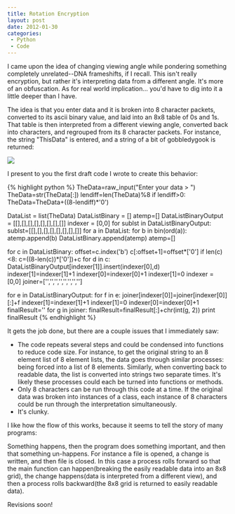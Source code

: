 ```yaml
---
title: Rotation Encryption
layout: post
date: 2012-01-30
categories:
 - Python
 - Code
---
```


I came upon the idea of changing viewing angle while pondering something completely unrelated--DNA frameshifts, if I recall. This isn't really encryption, but rather it's interpreting data from a different angle. It's more of an obfuscation. As for real world implication... you'd have to dig into it a little deeper than I have.


The idea is that you enter data and it is broken into 8 character packets, converted to its ascii binary value, and laid into an 8x8 table of 0s and 1s. That table is then interpreted from a different viewing angle, converted back into characters, and regrouped from its 8 character packets. For instance, the string "ThisData" is entered, and a string of a bit of gobbledygook is returned:


<img src="http://www.cheddarcode.com/g/img/img1.gif">


I present to you the first draft code I wrote to create this behavior:


{% highlight python %}
TheData=raw_input("Enter your data > ")
TheData=str(TheData[:])
lendiff=len(TheData)%8
if lendiff>0:
  TheData=TheData+((8-lendiff)*'0')

DataList = list(TheData)
DataListBinary = []
atemp=[]
DataListBinaryOutput = [[],[],[],[],[],[],[],[]]
indexer = [0,0]
for sublst in DataListBinaryOutput:
  sublst=[[],[],[],[],[],[],[],[]]
for a in DataList:
  for b in bin(ord(a)):
    atemp.append(b)
  DataListBinary.append(atemp)
  atemp=[]

for c in DataListBinary:
  offset=c.index('b')
  c[:offset+1]=offset*['0']
  if len(c)<8:
    c=((8-len(c))*['0'])+c
  for d in c:
    DataListBinaryOutput[indexer[1]].insert(indexer[0],d)
    indexer[1]=indexer[1]+1
  indexer[0]=indexer[0]+1
  indexer[1]=0
indexer = [0,0]
joiner=['','','','','','','','']

for e in DataListBinaryOutput:
  for f in e:
    joiner[indexer[0]]=joiner[indexer[0]][:]+f
    indexer[1]=indexer[1]+1
  indexer[1]=0
  indexer[0]=indexer[0]+1
finalResult=''
for g in joiner:
  finalResult=finalResult[:]+chr(int(g, 2))
print finalResult
{% endhighlight %}


It gets the job done, but there are a couple issues that I immediately saw:


 * The code repeats several steps and could be condensed into functions to reduce code size. For instance, to get the original string to an 8 element list of 8 element lists, the data goes through similar processes: being forced into a list of 8 elements. Similarly, when converting back to readable data, the list is converted into strings two separate times. It's likely these processes could each be turned into functions or methods.
 * Only 8 characters can be run through this code at a time. If the original data was broken into instances of a class, each instance of 8 characters could be run through the interpretation simultaneously.
 * It's clunky.


I like how the flow of this works, because it seems to tell the story of many programs:


Something happens, then the program does something important, and then that something un-happens. For instance a file is opened, a change is written, and then file is closed. In this case a process rolls forward so that the main function can happen(breaking the easily readable data into an 8x8 grid), the change happens(data is interpreted from a different view), and then a process rolls backward(the 8x8 grid is returned to easily readable data).


Revisions soon!
